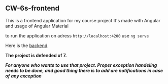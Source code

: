 ## CW-6s-frontend

This is a frontend application for my course project
It's made with Angular and usage of Angular Material

to run the application on adress `http://localhost:4200` use `ng serve`

Here is the [backend](https://github.com/RudakovskyS/CW-6s-backend).

**The project is defended of 7.**

***For anyone who wants to use that project.
Proper exception handeling needs to be done, and good thing there is to add are notifications in case of any exception***
